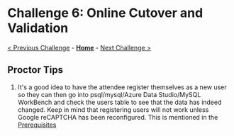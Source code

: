 # Challenge 6: Online Cutover and Validation

[< Previous Challenge](./05-online-migration.md) - **[Home](../README.md)** - [Next Challenge >](./07-private-endpoint.md)

## Proctor Tips

1) It's a good idea to have the attendee register themselves as a new user so they can then go into psql/mysql/Azure Data Studio/MySQL WorkBench and check the users table to see that the data has indeed changed. Keep in mind that registering users will not work unless Google reCAPTCHA has been reconfigured. This is mentioned in the [Prerequisites](../Student/00-prereqs.md) 

